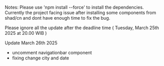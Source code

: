 Notes:
Please use 'npm install --force' to install the dependencies. Currently the project facing issue after installing some components from shad/cn and dont have enough time to fix the bug. 


Please ignore all the update after the deadline time ( Tuesday, March 25th 2025 at 20.00 WIB )

Update March 26th 2025
- uncomment navigationbar component
- fixing change city and date
